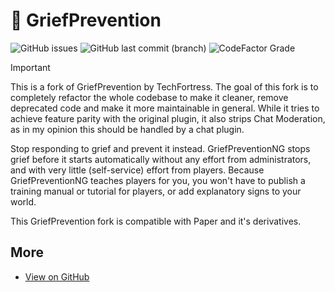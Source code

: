# 🏡 GriefPrevention

![GitHub issues](https://img.shields.io/github/issues/tinyoverflow/minecraft-griefprevention?style=flat-square)
![GitHub last commit (branch)](https://img.shields.io/github/last-commit/tinyoverflow/minecraft-griefprevention/master?style=flat-square)
![CodeFactor Grade](https://img.shields.io/codefactor/grade/github/tinyoverflow/minecraft-privatestatus/main?style=flat-square)

> [!IMPORTANT]
> This is a fork of GriefPrevention by TechFortress. The goal of this fork is to completely refactor the whole codebase
> to
> make it cleaner, remove deprecated code and make it more maintainable in general. While it tries to achieve feature
> parity with the original plugin, it also strips Chat Moderation, as in my opinion this should be handled by a chat
> plugin.

Stop responding to grief and prevent it instead. GriefPreventionNG stops grief before it starts automatically without
any effort from administrators, and with very little (self-service) effort from players. Because GriefPreventionNG
teaches players for you, you won't have to publish a training manual or tutorial for players, or add explanatory signs
to your world.

This GriefPrevention fork is compatible with Paper and it's derivatives.

## More

- [View on GitHub](https://github.com/tinyoverflow/minecraft-griefprevention)